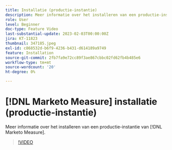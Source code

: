 ```yaml
---
title: Installatie (productie-instantie)
description: Meer informatie over het installeren van een productie-instantie van [!DNL Marketo Measure].
role: User
level: Beginner
doc-type: Feature Video
last-substantial-update: 2023-02-03T00:00:00Z
jira: KT-11823
thumbnail: 347185.jpeg
exl-id: c868532d-b6f9-4236-b431-d614189a9749
feature: Installation
source-git-commit: 2fb7fa9e72cc89f3ae867cbbc02fd62fb4b485e6
workflow-type: tm+mt
source-wordcount: '20'
ht-degree: 0%

---
```


# [!DNL Marketo Measure] installatie (productie-instantie)

Meer informatie over het installeren van een productie-instantie van [!DNL Marketo Measure].

>[!VIDEO](https://video.tv.adobe.com/v/347185/?quality=12&learn=on)
